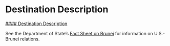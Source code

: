 # Destination Description

[#### Destination Description](javascript:void(0); "Destination Description")

See the Department of State’s [Fact Sheet on Brunei](https://www.state.gov/countries-areas/brunei/) for information on U.S.-Brunei relations.